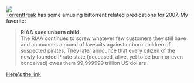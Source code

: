 [![](http://bp0.blogger.com/_kfv2ADnjgQg/RZzJRuvYGPI/AAAAAAAAAFM/vWnJEahQhqQ/s400/bittorrent-for-dummies-book-cover.jpg)](http://bp0.blogger.com/_kfv2ADnjgQg/RZzJRuvYGPI/AAAAAAAAAFM/vWnJEahQhqQ/s1600-h/bittorrent-for-dummies-book-cover.jpg)  
[Torrentfreak](http://torrentfreak.com/2007-bittorrent-predictions/) has some amusing bittorrent related predications for 2007. My favorite:  
  

> **RIAA sues unborn child.**  
> The RIAA continues to screw whatever few customers they still have and announces a round of lawsuits against unborn children of suspected pirates. They later announce that every citizen of the newly founded Pirate state (deceased, alive, yet to be born or even conceived) owes them 99,999999 trillion US dollars.

  
[Here's the link](http://torrentfreak.com/2007-bittorrent-predictions/)  


